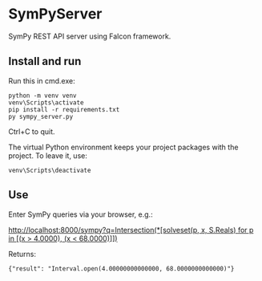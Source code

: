 # SymPyServer

SymPy REST API server using Falcon framework.

## Install and run

Run this in cmd.exe:

	python -m venv venv
	venv\Scripts\activate
	pip install -r requirements.txt
	py sympy_server.py

Ctrl+C to quit.

The virtual Python environment keeps your project packages with the project. To leave it, use:

	venv\Scripts\deactivate

## Use

Enter SymPy queries via your browser, e.g.:

[http://localhost:8000/sympy?q=Intersection(*[solveset(p, x, S.Reals) for p in [(x > 4.0000), (x < 68.0000)]])](http://localhost:8000/sympy?q=Intersection(*[solveset(p,%20x,%20S.Reals)%20for%20p%20in%20[(x%20%3E%204.0000),%20(x%20%3C%2068.0000)]]))

Returns:

	{"result": "Interval.open(4.00000000000000, 68.0000000000000)"}
